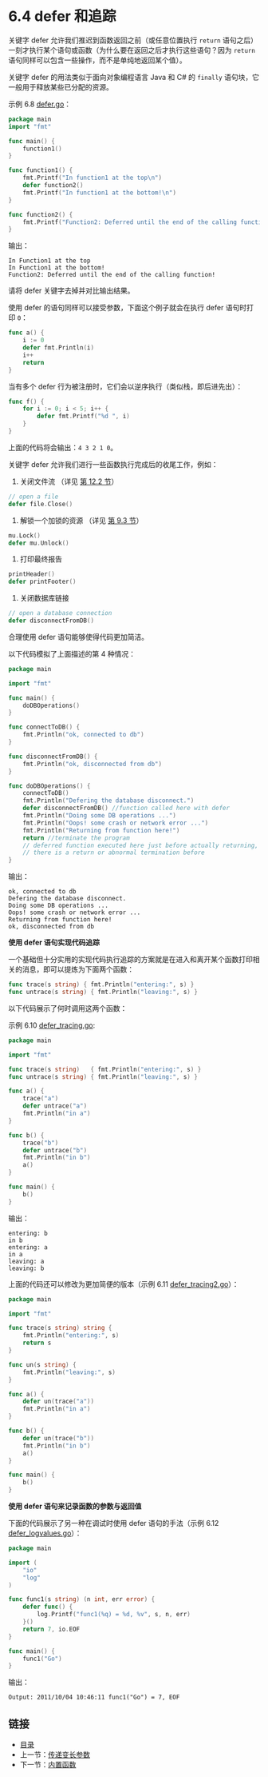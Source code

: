 # 6.4 defer 和追踪

关键字 defer 允许我们推迟到函数返回之前（或任意位置执行 `return` 语句之后）一刻才执行某个语句或函数（为什么要在返回之后才执行这些语句？因为 `return` 语句同样可以包含一些操作，而不是单纯地返回某个值）。

关键字 defer 的用法类似于面向对象编程语言 Java 和 C\# 的 `finally` 语句块，它一般用于释放某些已分配的资源。

示例 6.8 [defer.go](https://github.com/codeSu97/the-way-to-go_ZH_CN/tree/cb9c3473071aa65151922c4b563acfdbbf0b71e5/eBook/examples/chapter_6/defer.go)：

```go
package main
import "fmt"

func main() {
    function1()
}

func function1() {
    fmt.Printf("In function1 at the top\n")
    defer function2()
    fmt.Printf("In function1 at the bottom!\n")
}

func function2() {
    fmt.Printf("Function2: Deferred until the end of the calling function!")
}
```

输出：

```text
In Function1 at the top
In Function1 at the bottom!
Function2: Deferred until the end of the calling function!
```

请将 defer 关键字去掉并对比输出结果。

使用 defer 的语句同样可以接受参数，下面这个例子就会在执行 defer 语句时打印 `0`：

```go
func a() {
    i := 0
    defer fmt.Println(i)
    i++
    return
}
```

当有多个 defer 行为被注册时，它们会以逆序执行（类似栈，即后进先出）：

```go
func f() {
    for i := 0; i < 5; i++ {
        defer fmt.Printf("%d ", i)
    }
}
```

上面的代码将会输出：`4 3 2 1 0`。

关键字 defer 允许我们进行一些函数执行完成后的收尾工作，例如：

1. 关闭文件流 （详见 [第 12.2 节](12.2.md)）

```go
// open a file  
defer file.Close()
```

1. 解锁一个加锁的资源 （详见 [第 9.3 节](09.3.md)）

```go
mu.Lock()  
defer mu.Unlock()
```

1. 打印最终报告

```go
printHeader()  
defer printFooter()
```

1. 关闭数据库链接

```go
// open a database connection  
defer disconnectFromDB()
```

合理使用 defer 语句能够使得代码更加简洁。

以下代码模拟了上面描述的第 4 种情况：

```go
package main

import "fmt"

func main() {
    doDBOperations()
}

func connectToDB() {
    fmt.Println("ok, connected to db")
}

func disconnectFromDB() {
    fmt.Println("ok, disconnected from db")
}

func doDBOperations() {
    connectToDB()
    fmt.Println("Defering the database disconnect.")
    defer disconnectFromDB() //function called here with defer
    fmt.Println("Doing some DB operations ...")
    fmt.Println("Oops! some crash or network error ...")
    fmt.Println("Returning from function here!")
    return //terminate the program
    // deferred function executed here just before actually returning, even if
    // there is a return or abnormal termination before
}
```

输出：

```text
ok, connected to db
Defering the database disconnect.
Doing some DB operations ...
Oops! some crash or network error ...
Returning from function here!
ok, disconnected from db
```

**使用 defer 语句实现代码追踪**

一个基础但十分实用的实现代码执行追踪的方案就是在进入和离开某个函数打印相关的消息，即可以提炼为下面两个函数：

```go
func trace(s string) { fmt.Println("entering:", s) }
func untrace(s string) { fmt.Println("leaving:", s) }
```

以下代码展示了何时调用这两个函数：

示例 6.10 [defer\_tracing.go](https://github.com/codeSu97/the-way-to-go_ZH_CN/tree/cb9c3473071aa65151922c4b563acfdbbf0b71e5/eBook/examples/chapter_6/defer_tracing.go):

```go
package main

import "fmt"

func trace(s string)   { fmt.Println("entering:", s) }
func untrace(s string) { fmt.Println("leaving:", s) }

func a() {
    trace("a")
    defer untrace("a")
    fmt.Println("in a")
}

func b() {
    trace("b")
    defer untrace("b")
    fmt.Println("in b")
    a()
}

func main() {
    b()
}
```

输出：

```text
entering: b
in b
entering: a
in a
leaving: a
leaving: b
```

上面的代码还可以修改为更加简便的版本（示例 6.11 [defer\_tracing2.go](https://github.com/codeSu97/the-way-to-go_ZH_CN/tree/cb9c3473071aa65151922c4b563acfdbbf0b71e5/eBook/examples/chapter_6/defer_tracing2.go)）：

```go
package main

import "fmt"

func trace(s string) string {
    fmt.Println("entering:", s)
    return s
}

func un(s string) {
    fmt.Println("leaving:", s)
}

func a() {
    defer un(trace("a"))
    fmt.Println("in a")
}

func b() {
    defer un(trace("b"))
    fmt.Println("in b")
    a()
}

func main() {
    b()
}
```

**使用 defer 语句来记录函数的参数与返回值**

下面的代码展示了另一种在调试时使用 defer 语句的手法（示例 6.12 [defer\_logvalues.go](https://github.com/codeSu97/the-way-to-go_ZH_CN/tree/cb9c3473071aa65151922c4b563acfdbbf0b71e5/eBook/examples/chapter_6/defer_logvalues.go)）：

```go
package main

import (
    "io"
    "log"
)

func func1(s string) (n int, err error) {
    defer func() {
        log.Printf("func1(%q) = %d, %v", s, n, err)
    }()
    return 7, io.EOF
}

func main() {
    func1("Go")
}
```

输出：

```text
Output: 2011/10/04 10:46:11 func1("Go") = 7, EOF
```

## 链接

* [目录](directory.md)
* 上一节：[传递变长参数](06.3.md)
* 下一节：[内置函数](06.5.md)

